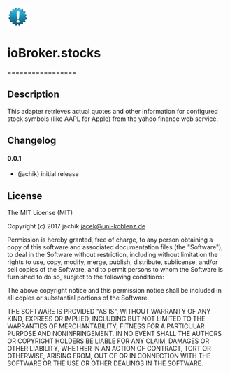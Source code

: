 ![Logo](admin/stocks.png)
# ioBroker.stocks
=================

## Description
This adapter retrieves actual quotes and other information for configured stock symbols (like AAPL for Apple) from the yahoo finance web service.

## Changelog

#### 0.0.1
* (jachik) initial release

## License
The MIT License (MIT)

Copyright (c) 2017 jachik <jacek@uni-koblenz.de>

Permission is hereby granted, free of charge, to any person obtaining a copy
of this software and associated documentation files (the "Software"), to deal
in the Software without restriction, including without limitation the rights
to use, copy, modify, merge, publish, distribute, sublicense, and/or sell
copies of the Software, and to permit persons to whom the Software is
furnished to do so, subject to the following conditions:

The above copyright notice and this permission notice shall be included in
all copies or substantial portions of the Software.

THE SOFTWARE IS PROVIDED "AS IS", WITHOUT WARRANTY OF ANY KIND, EXPRESS OR
IMPLIED, INCLUDING BUT NOT LIMITED TO THE WARRANTIES OF MERCHANTABILITY,
FITNESS FOR A PARTICULAR PURPOSE AND NONINFRINGEMENT. IN NO EVENT SHALL THE
AUTHORS OR COPYRIGHT HOLDERS BE LIABLE FOR ANY CLAIM, DAMAGES OR OTHER
LIABILITY, WHETHER IN AN ACTION OF CONTRACT, TORT OR OTHERWISE, ARISING FROM,
OUT OF OR IN CONNECTION WITH THE SOFTWARE OR THE USE OR OTHER DEALINGS IN
THE SOFTWARE.

